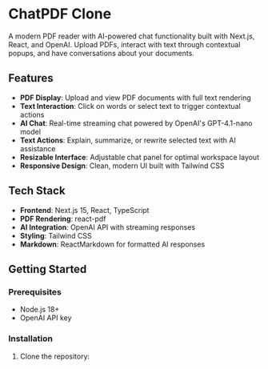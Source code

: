 # ChatPDF Clone

A modern PDF reader with AI-powered chat functionality built with Next.js, React, and OpenAI. Upload PDFs, interact with text through contextual popups, and have conversations about your documents.

## Features

- **PDF Display**: Upload and view PDF documents with full text rendering
- **Text Interaction**: Click on words or select text to trigger contextual actions
- **AI Chat**: Real-time streaming chat powered by OpenAI's GPT-4.1-nano model
- **Text Actions**: Explain, summarize, or rewrite selected text with AI assistance
- **Resizable Interface**: Adjustable chat panel for optimal workspace layout
- **Responsive Design**: Clean, modern UI built with Tailwind CSS

## Tech Stack

- **Frontend**: Next.js 15, React, TypeScript
- **PDF Rendering**: react-pdf
- **AI Integration**: OpenAI API with streaming responses
- **Styling**: Tailwind CSS
- **Markdown**: ReactMarkdown for formatted AI responses

## Getting Started

### Prerequisites

- Node.js 18+ 
- OpenAI API key

### Installation

1. Clone the repository:
